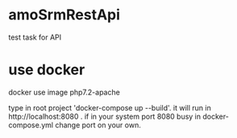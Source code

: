 # amoSrmRestApi
test task for API 

# use docker 
docker use image php7.2-apache

type in root project 'docker-compose up --build'.
it will run in http://localhost:8080 .
if in your system port 8080 busy in docker-compose.yml change port on your own.
